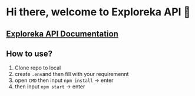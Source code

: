 # Hi there, welcome to Exploreka API 👋

## [Exploreka API Documentation](https://documenter.getpostman.com/view/25237784/2s93sW7a5e)

## How to use?

1. Clone repo to local
2. create `.env`and then fill with your requiremennt 
3. open `CMD` then input `npm install` -> enter
4. then input `npm start` -> enter 
